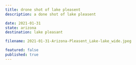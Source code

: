 ```yaml
---
title: drone shot of lake pleasent
description: a done shot of lake pleasent

date: 2021-01-31
state: arizona
destination: lake pleasant

filename: 2021-01-31-Arizona-Pleasent_Lake-lake_wide.jpeg

featured: false
published: true
---
```

